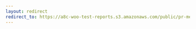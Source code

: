 ```yaml
---
layout: redirect
redirect_to: https://a8c-woo-test-reports.s3.amazonaws.com/public/pr-merge/45531/api/index.html
---
```

